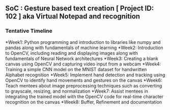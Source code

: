 ## SoC : Gesture based text creation [ Project ID: 102 ] aka Virtual Notepad and recognition

### Tentative Timeline
*Week1: Python programming and introduction to libraries like numpy and pandas along with fundamentals of machine learning 
*Week2: Introduction to OpenCV, including reading and displaying images along with fundamentals of Neural Network architectures 
*Week3: Creating a blank canvas using OpenCV and capturing video input from a webcam 
*Week4: Training a simple CNN model on the MNIST dataset for handwritten Alphabet recognition 
*Week5: Implement hand detection and tracking using OpenCV to identify hand movements and gestures on the canvas 
*Week6: Teach mentees about image preprocessing techniques such as converting to grayscale, resizing, and normalization 
*Week7: Assist mentees in integrating the trained model with the OpenCV code for real-time character recognition on the canvas 
*Week8: Buffer, Refinement and documentation
